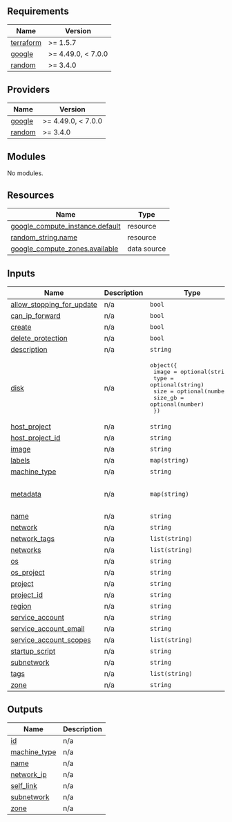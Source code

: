 <!-- BEGIN_TF_DOCS -->
## Requirements

| Name | Version |
|------|---------|
| <a name="requirement_terraform"></a> [terraform](#requirement\_terraform) | >= 1.5.7 |
| <a name="requirement_google"></a> [google](#requirement\_google) | >= 4.49.0, < 7.0.0 |
| <a name="requirement_random"></a> [random](#requirement\_random) | >= 3.4.0 |

## Providers

| Name | Version |
|------|---------|
| <a name="provider_google"></a> [google](#provider\_google) | >= 4.49.0, < 7.0.0 |
| <a name="provider_random"></a> [random](#provider\_random) | >= 3.4.0 |

## Modules

No modules.

## Resources

| Name | Type |
|------|------|
| [google_compute_instance.default](https://registry.terraform.io/providers/hashicorp/google/latest/docs/resources/compute_instance) | resource |
| [random_string.name](https://registry.terraform.io/providers/hashicorp/random/latest/docs/resources/string) | resource |
| [google_compute_zones.available](https://registry.terraform.io/providers/hashicorp/google/latest/docs/data-sources/compute_zones) | data source |

## Inputs

| Name | Description | Type | Default | Required |
|------|-------------|------|---------|:--------:|
| <a name="input_allow_stopping_for_update"></a> [allow\_stopping\_for\_update](#input\_allow\_stopping\_for\_update) | n/a | `bool` | `null` | no |
| <a name="input_can_ip_forward"></a> [can\_ip\_forward](#input\_can\_ip\_forward) | n/a | `bool` | `false` | no |
| <a name="input_create"></a> [create](#input\_create) | n/a | `bool` | `true` | no |
| <a name="input_delete_protection"></a> [delete\_protection](#input\_delete\_protection) | n/a | `bool` | `null` | no |
| <a name="input_description"></a> [description](#input\_description) | n/a | `string` | `null` | no |
| <a name="input_disk"></a> [disk](#input\_disk) | n/a | <pre>object({<br/>    image = optional(string)<br/>    type  = optional(string)<br/>    size  = optional(number)<br/>    size_gb  = optional(number)<br/>  })</pre> | `{}` | no |
| <a name="input_host_project"></a> [host\_project](#input\_host\_project) | n/a | `string` | `null` | no |
| <a name="input_host_project_id"></a> [host\_project\_id](#input\_host\_project\_id) | n/a | `string` | `null` | no |
| <a name="input_image"></a> [image](#input\_image) | n/a | `string` | `null` | no |
| <a name="input_labels"></a> [labels](#input\_labels) | n/a | `map(string)` | `null` | no |
| <a name="input_machine_type"></a> [machine\_type](#input\_machine\_type) | n/a | `string` | `"e2-micro"` | no |
| <a name="input_metadata"></a> [metadata](#input\_metadata) | n/a | `map(string)` | <pre>{<br/>  "enable-osconfig": "true"<br/>}</pre> | no |
| <a name="input_name"></a> [name](#input\_name) | n/a | `string` | `null` | no |
| <a name="input_network"></a> [network](#input\_network) | n/a | `string` | `"default"` | no |
| <a name="input_network_tags"></a> [network\_tags](#input\_network\_tags) | n/a | `list(string)` | `null` | no |
| <a name="input_networks"></a> [networks](#input\_networks) | n/a | `list(string)` | `[]` | no |
| <a name="input_os"></a> [os](#input\_os) | n/a | `string` | `"debian-12"` | no |
| <a name="input_os_project"></a> [os\_project](#input\_os\_project) | n/a | `string` | `null` | no |
| <a name="input_project"></a> [project](#input\_project) | n/a | `string` | `null` | no |
| <a name="input_project_id"></a> [project\_id](#input\_project\_id) | n/a | `string` | n/a | yes |
| <a name="input_region"></a> [region](#input\_region) | n/a | `string` | `null` | no |
| <a name="input_service_account"></a> [service\_account](#input\_service\_account) | n/a | `string` | `null` | no |
| <a name="input_service_account_email"></a> [service\_account\_email](#input\_service\_account\_email) | n/a | `string` | `null` | no |
| <a name="input_service_account_scopes"></a> [service\_account\_scopes](#input\_service\_account\_scopes) | n/a | `list(string)` | `null` | no |
| <a name="input_startup_script"></a> [startup\_script](#input\_startup\_script) | n/a | `string` | `null` | no |
| <a name="input_subnetwork"></a> [subnetwork](#input\_subnetwork) | n/a | `string` | `"default"` | no |
| <a name="input_tags"></a> [tags](#input\_tags) | n/a | `list(string)` | `null` | no |
| <a name="input_zone"></a> [zone](#input\_zone) | n/a | `string` | `null` | no |

## Outputs

| Name | Description |
|------|-------------|
| <a name="output_id"></a> [id](#output\_id) | n/a |
| <a name="output_machine_type"></a> [machine\_type](#output\_machine\_type) | n/a |
| <a name="output_name"></a> [name](#output\_name) | n/a |
| <a name="output_network_ip"></a> [network\_ip](#output\_network\_ip) | n/a |
| <a name="output_self_link"></a> [self\_link](#output\_self\_link) | n/a |
| <a name="output_subnetwork"></a> [subnetwork](#output\_subnetwork) | n/a |
| <a name="output_zone"></a> [zone](#output\_zone) | n/a |
<!-- END_TF_DOCS -->
